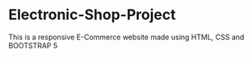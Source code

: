 # Electronic-Shop-Project
This is a responsive E-Commerce website 
made using HTML, CSS and BOOTSTRAP 5
